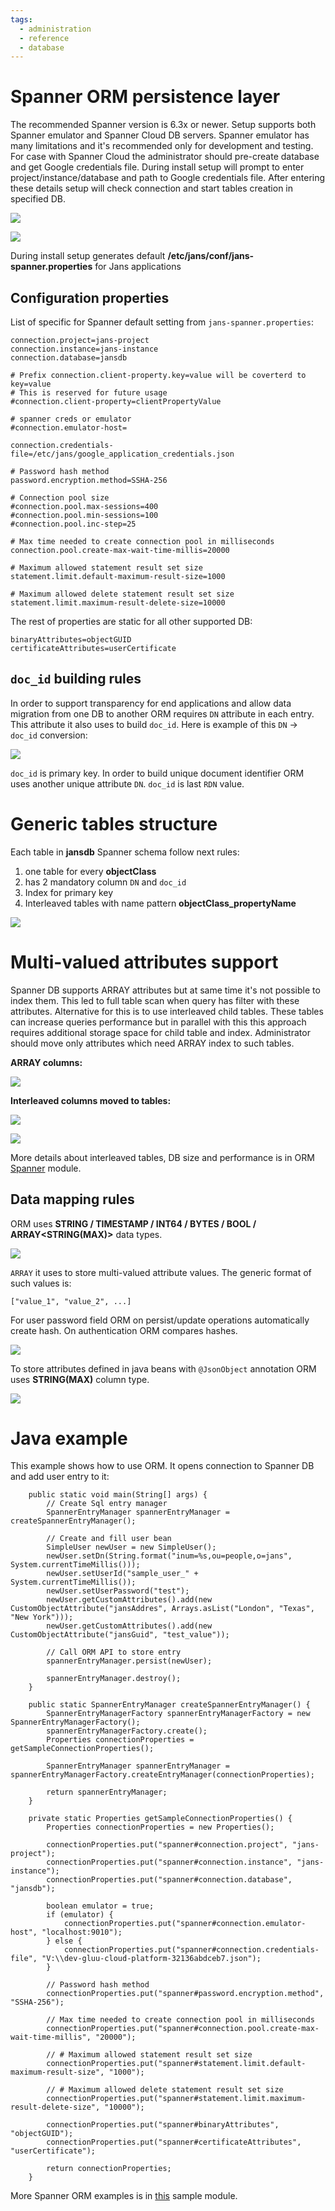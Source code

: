 ```yaml
---
tags:
  - administration
  - reference
  - database
---
```


# Spanner ORM persistence layer

The recommended Spanner version is 6.3x or newer. Setup supports both Spanner emulator and Spanner Cloud DB servers. Spanner emulator has many limitations and it's recommended only for development and testing. For case with Spanner Cloud the administrator should pre-create database and get Google credentials file. During install setup will prompt to enter project/instance/database and path to Google credentials file. After entering these details setup will check connection and start tables creation in specified DB.

![](../../../assets/database-spanner-db.png)

![](../../../assets/database-spanner-tables.png)

During install setup generates default **/etc/jans/conf/jans-spanner.properties** for Jans applications

## Configuration properties

List of specific for Spanner default setting from `jans-spanner.properties`:

```
connection.project=jans-project
connection.instance=jans-instance
connection.database=jansdb

# Prefix connection.client-property.key=value will be coverterd to key=value
# This is reserved for future usage
#connection.client-property=clientPropertyValue

# spanner creds or emulator
#connection.emulator-host=

connection.credentials-file=/etc/jans/google_application_credentials.json

# Password hash method
password.encryption.method=SSHA-256

# Connection pool size
#connection.pool.max-sessions=400
#connection.pool.min-sessions=100
#connection.pool.inc-step=25

# Max time needed to create connection pool in milliseconds
connection.pool.create-max-wait-time-millis=20000

# Maximum allowed statement result set size
statement.limit.default-maximum-result-size=1000

# Maximum allowed delete statement result set size
statement.limit.maximum-result-delete-size=10000

```

The rest of properties are static for all other supported DB:

```
binaryAttributes=objectGUID
certificateAttributes=userCertificate
```

## `doc_id` building rules

In order to support transparency for end applications and allow data migration from one DB to another ORM requires `DN` attribute in each entry. This attribute it also uses to build `doc_id`. Here is example of this `DN` -> `doc_id` conversion:

![](../../../assets/database-spanner-scope-1.png)

`doc_id` is primary key. In order to build unique document identifier ORM uses another unique attribute `DN`. `doc_id` is last `RDN` value.

# Generic tables structure

Each table in **jansdb** Spanner schema follow next rules:

1. one table for every **objectClass**
1. has 2 mandatory column `DN` and `doc_id`
1. Index for primary key
1. Interleaved tables with name pattern **objectClass_propertyName**

![](../../../assets/database-spanner-scope-index.png)

# Multi-valued attributes support

Spanner DB supports ARRAY attributes but at same time it's not possible to index them. This led to full table scan when query has filter with these attributes. Alternative for this is to use interleaved child tables. These tables can increase queries performance but in parallel with this this approach requires additional storage space for child table and index. Administrator should move only attributes which need ARRAY index to such tables.

**ARRAY columns:**

![](../../../assets/database-spanner-array-attribute.png)


**Interleaved columns moved to tables:**

![](../../../assets/database-spanner-person-interleaved_extuid.png)

![](../../../assets/database-spanner-person-interleaved_extuid-ddl.png)

More details about interleaved tables, DB size and performance is in ORM [Spanner](https://github.com/JanssenProject/jans/blob/main/jans-orm/spanner/docs/multi_value_attribute_design.md) module.


## Data mapping rules

ORM uses **STRING / TIMESTAMP / INT64 / BYTES / BOOL / ARRAY<STRING(MAX)>** data types.

![](../../../assets/database-spanner-scope-schema.png)

`ARRAY` it uses to store multi-valued attribute values. The generic format of such values is:

```
["value_1", "value_2", ...]

```

For user password field ORM on persist/update operations automatically create hash. On authentication ORM compares hashes.

![](../../../assets/database-spanner-person.png)

To store attributes defined in java beans with `@JsonObject` annotation ORM uses **STRING(MAX)** column type.

![](../../../assets/database-spanner-configuration.png)

# Java example

This example shows how to use ORM. It opens connection to Spanner DB and add user entry to it:

```
    public static void main(String[] args) {
        // Create Sql entry manager
        SpannerEntryManager spannerEntryManager = createSpannerEntryManager();

        // Create and fill user bean
        SimpleUser newUser = new SimpleUser();
        newUser.setDn(String.format("inum=%s,ou=people,o=jans", System.currentTimeMillis()));
        newUser.setUserId("sample_user_" + System.currentTimeMillis());
        newUser.setUserPassword("test");
        newUser.getCustomAttributes().add(new CustomObjectAttribute("jansAddres", Arrays.asList("London", "Texas", "New York")));
        newUser.getCustomAttributes().add(new CustomObjectAttribute("jansGuid", "test_value"));
        
        // Call ORM API to store entry
        spannerEntryManager.persist(newUser);
        
        spannerEntryManager.destroy();
    }

    public static SpannerEntryManager createSpannerEntryManager() {
    	SpannerEntryManagerFactory spannerEntryManagerFactory = new SpannerEntryManagerFactory();
        spannerEntryManagerFactory.create();
        Properties connectionProperties = getSampleConnectionProperties();

        SpannerEntryManager spannerEntryManager = spannerEntryManagerFactory.createEntryManager(connectionProperties);

        return spannerEntryManager;
    }

    private static Properties getSampleConnectionProperties() {
        Properties connectionProperties = new Properties();

        connectionProperties.put("spanner#connection.project", "jans-project");
        connectionProperties.put("spanner#connection.instance", "jans-instance");
        connectionProperties.put("spanner#connection.database", "jansdb");

        boolean emulator = true;
		if (emulator) {
			connectionProperties.put("spanner#connection.emulator-host", "localhost:9010");
		} else {
			connectionProperties.put("spanner#connection.credentials-file", "V:\\dev-gluu-cloud-platform-32136abdceb7.json");
		}

        // Password hash method
        connectionProperties.put("spanner#password.encryption.method", "SSHA-256");
        
        // Max time needed to create connection pool in milliseconds
        connectionProperties.put("spanner#connection.pool.create-max-wait-time-millis", "20000");

        // # Maximum allowed statement result set size
        connectionProperties.put("spanner#statement.limit.default-maximum-result-size", "1000");

        // # Maximum allowed delete statement result set size
        connectionProperties.put("spanner#statement.limit.maximum-result-delete-size", "10000");

        connectionProperties.put("spanner#binaryAttributes", "objectGUID");
        connectionProperties.put("spanner#certificateAttributes", "userCertificate");

        return connectionProperties;
    }
```

More Spanner ORM examples is in [this](https://github.com/JanssenProject/jans/tree/main/jans-orm/spanner-sample/src/main/java/io/jans/orm/cloud/spanner) sample module.
